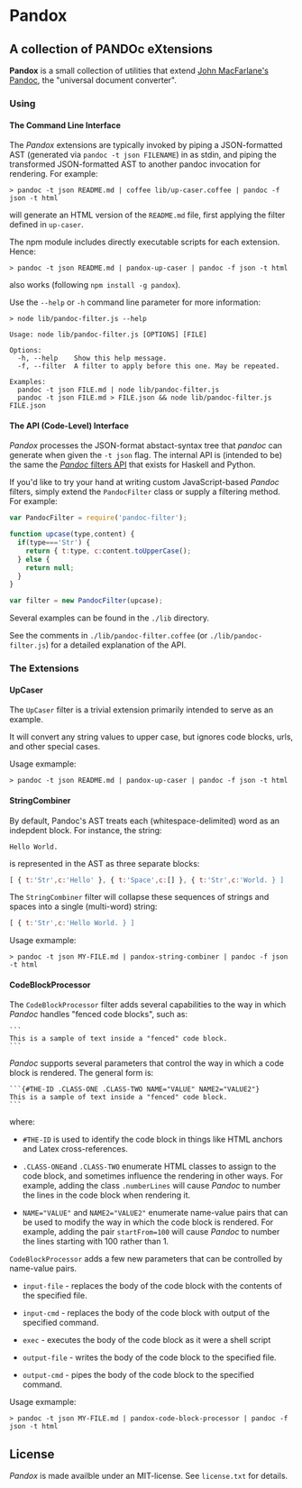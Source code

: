 # Pandox

## A collection of PANDOc eXtensions

**Pandox** is a small collection of utilities that extend [John MacFarlane's Pandoc](http://johnmacfarlane.net/pandoc/), the "universal document converter".

### Using

#### The Command Line Interface

The *Pandox* extensions are typically invoked by piping a JSON-formatted AST (generated via `pandoc -t json FILENAME`) in as stdin, and piping the transformed JSON-formatted AST to another pandoc invocation for rendering.  For example:

```console
> pandoc -t json README.md | coffee lib/up-caser.coffee | pandoc -f json -t html
```

will generate an HTML version of the `README.md` file, first applying the filter defined in `up-caser`.

The npm module includes directly executable scripts for each extension.  Hence:

```console
> pandoc -t json README.md | pandox-up-caser | pandoc -f json -t html
```

also works (following `npm install -g pandox`).

Use the `--help` or `-h` command line parameter for more information:

```console
> node lib/pandoc-filter.js --help

Usage: node lib/pandoc-filter.js [OPTIONS] [FILE]

Options:
  -h, --help    Show this help message.
  -f, --filter  A filter to apply before this one. May be repeated.

Examples:
  pandoc -t json FILE.md | node lib/pandoc-filter.js
  pandoc -t json FILE.md > FILE.json && node lib/pandoc-filter.js FILE.json
```

#### The API (Code-Level) Interface

*Pandox* processes the JSON-format abstact-syntax tree that *pandoc* can generate when given the `-t json` flag. The internal API is (intended to be) the same the [*Pandoc* filters API](http://johnmacfarlane.net/pandoc/scripting.html) that exists for Haskell and Python.

If you'd like to try your hand at writing custom JavaScript-based *Pandoc* filters, simply extend the `PandocFilter` class or supply a filtering method. For example:

```js
var PandocFilter = require('pandoc-filter');

function upcase(type,content) {
  if(type==='Str') {
    return { t:type, c:content.toUpperCase();
  } else {
    return null;
  }
}

var filter = new PandocFilter(upcase);
```

Several examples can be found in the `./lib` directory.

See the comments in `./lib/pandoc-filter.coffee` (or `./lib/pandoc-filter.js`) for a detailed explanation of the API.

### The Extensions

#### UpCaser

The `UpCaser` filter is a trivial extension primarily intended to serve as an example.

It will convert any string values to upper case, but ignores code blocks, urls, and other special cases.

Usage exmample:

```console
> pandoc -t json README.md | pandox-up-caser | pandoc -f json -t html
```

#### StringCombiner

By default, Pandoc's AST treats each (whitespace-delimited) word as an indepdent block.  For instance, the string:

    Hello World.

is represented in the AST as three separate blocks:

```js
[ { t:'Str',c:'Hello' }, { t:'Space',c:[] }, { t:'Str',c:'World. } ]
```

The `StringCombiner` filter will collapse these sequences of strings and spaces into a single (multi-word) string:

```js
[ { t:'Str',c:'Hello World. } ]
```

Usage exmample:

```console
> pandoc -t json MY-FILE.md | pandox-string-combiner | pandoc -f json -t html
```

#### CodeBlockProcessor

The `CodeBlockProcessor` filter adds several capabilities to the way in which *Pandoc* handles "fenced code blocks", such as:

    ```
    This is a sample of text inside a "fenced" code block.
    ```

*Pandoc* supports several parameters that control the way in which a code block is rendered.  The general form is:

    ```{#THE-ID .CLASS-ONE .CLASS-TWO NAME="VALUE" NAME2="VALUE2"}
    This is a sample of text inside a "fenced" code block.
    ```

where:

  * `#THE-ID` is used to identify the code block in things like HTML anchors and Latex cross-references.

  * `.CLASS-ONE`and `.CLASS-TWO` enumerate HTML classes to assign to the code block, and sometimes influence the rendering in other ways.  For example, adding the class `.numberLines` will cause *Pandoc* to number the lines in the code block when rendering it.

  * `NAME="VALUE"` and `NAME2="VALUE2"` enumerate name-value pairs that can be used to modify the way in which the code block is rendered. For example, adding the pair `startFrom=100` will cause *Pandoc* to number the lines starting with 100 rather than 1.

`CodeBlockProcessor` adds a few new parameters that can be controlled by name-value pairs.

  * `input-file` - replaces the body of the code block with the contents of the specified file.

  * `input-cmd` - replaces the body of the code block with output of the specified command.

  * `exec` - executes the body of the code block as it were a shell script

  * `output-file` - writes the body of the code block to the specified file.

  * `output-cmd` - pipes the body of the code block to the specified command.

Usage exmample:

```console
> pandoc -t json MY-FILE.md | pandox-code-block-processor | pandoc -f json -t html
```

## License

*Pandox* is made availble under an MIT-license. See `license.txt` for details.
